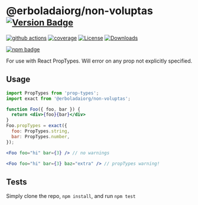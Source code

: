 # @erboladaiorg/non-voluptas <sup>[![Version Badge][npm-version-svg]][package-url]</sup>

[![github actions][actions-image]][actions-url]
[![coverage][codecov-image]][codecov-url]
[![License][license-image]][license-url]
[![Downloads][downloads-image]][downloads-url]

[![npm badge][npm-badge-png]][package-url]

For use with React PropTypes. Will error on any prop not explicitly specified.

## Usage

```jsx
import PropTypes from 'prop-types';
import exact from '@erboladaiorg/non-voluptas';

function Foo({ foo, bar }) {
  return <div>{foo}{bar}</div>
}
Foo.propTypes = exact({
  foo: PropTypes.string,
  bar: PropTypes.number,
});

<Foo foo="hi" bar={3} /> // no warnings

<Foo foo="hi" bar={3} baz="extra" /> // propTypes warning!
```

## Tests
Simply clone the repo, `npm install`, and run `npm test`

[package-url]: https://npmjs.org/package/@erboladaiorg/non-voluptas
[npm-version-svg]: http://versionbadg.es/ljharb/@erboladaiorg/non-voluptas.svg
[deps-svg]: https://david-dm.org/ljharb/@erboladaiorg/non-voluptas.svg
[deps-url]: https://david-dm.org/ljharb/@erboladaiorg/non-voluptas
[dev-deps-svg]: https://david-dm.org/ljharb/@erboladaiorg/non-voluptas/dev-status.svg
[dev-deps-url]: https://david-dm.org/ljharb/@erboladaiorg/non-voluptas#info=devDependencies
[npm-badge-png]: https://nodei.co/npm/@erboladaiorg/non-voluptas.png?downloads=true&stars=true
[license-image]: http://img.shields.io/npm/l/@erboladaiorg/non-voluptas.svg
[license-url]: LICENSE
[downloads-image]: http://img.shields.io/npm/dm/@erboladaiorg/non-voluptas.svg
[downloads-url]: http://npm-stat.com/charts.html?package=@erboladaiorg/non-voluptas
[codecov-image]: https://codecov.io/gh/ljharb/@erboladaiorg/non-voluptas/branch/main/graphs/badge.svg
[codecov-url]: https://app.codecov.io/gh/ljharb/@erboladaiorg/non-voluptas/
[actions-image]: https://img.shields.io/endpoint?url=https://github-actions-badge-u3jn4tfpocch.runkit.sh/ljharb/@erboladaiorg/non-voluptas
[actions-url]: https://github.com/erboladaiorg/non-voluptas/actions

